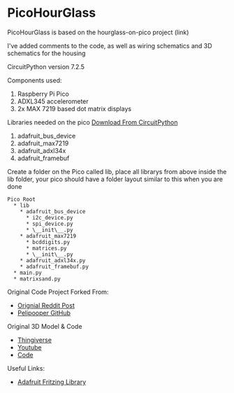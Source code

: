 # PicoHourGlass
PicoHourGlass is based on the hourglass-on-pico project (link)

I've added comments to the code, as well as wiring schematics and 3D schematics for the housing

CircuitPython version 7.2.5

Components used:
1. Raspberry Pi Pico
2. ADXL345 accelerometer
3. 2x MAX 7219 based dot matrix displays

Libraries needed on the pico [Download From CircuitPython](https://circuitpython.org/libraries)
1. adafruit_bus_device
2. adafruit_max7219
3. adafruit_adxl34x
4. adafruit_framebuf

Create a folder on the Pico called lib, place all librarys from above inside the lib folder, your pico should have a folder layout similar to this when you are done

```
Pico Root
  * lib
    * adafruit_bus_device
      * i2c_device.py
      * spi_device.py
      * \__init\__.py
    * adafruit_max7219
      * bcddigits.py
      * matrices.py
      * \__init\__.py
    * adafruit_adxl34x.py
    * adafruit_framebuf.py
  * main.py
  * matrixsand.py
```

Original Code Project Forked From: 
 * [Orignial Reddit Post](https://www.reddit.com/r/RASPBERRY_PI_PROJECTS/comments/re3vue/hourglass_using_the_pi_pico_and_circuitpython/)
 * [Pelipooper GitHub](https://github.com/Pelipooper/hourglass-on-pico)

Original 3D Model & Code
  * [Thingiverse](https://www.thingiverse.com/thing:5184837)
  * [Youtube](https://www.youtube.com/watch?v=zHJjEaxN9Wg)
  * [Code](https://drive.google.com/drive/folders/1FmsJe3t4GnKt1Uj1wuZmlCyuoFlpcOao)

Useful Links:
  * [Adafruit Fritzing Library](https://github.com/adafruit/Fritzing-Library)